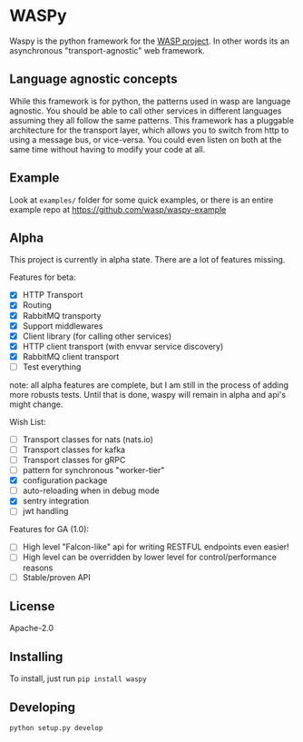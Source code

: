 # WASPy

Waspy is the python framework for the [WASP project](https://github.com/wasp/wasp). 
    In other words its an asynchronous "transport-agnostic" web framework.

## Language agnostic concepts
While this framework is for python, the patterns used in wasp are language
agnostic. You should be able to call other services in different languages
assuming they all follow the same patterns. This framework has a pluggable
architecture for the transport layer, which allows you to switch from
http to using a message bus, or vice-versa. You could even listen on both
at the same time without having to modify your code at all.

## Example
Look at `examples/` folder for some quick examples, or there is an entire example repo at https://github.com/wasp/waspy-example

## Alpha
This project is currently in alpha state. 
There are a lot of features missing.

Features for beta:
- [x] HTTP Transport
- [x] Routing
- [x] RabbitMQ transporty
- [x] Support middlewares
- [x] Client library (for calling other services)
- [x] HTTP client transport (with envvar service discovery)
- [x] RabbitMQ client transport
- [ ] Test everything

note: all alpha features are complete, but I am still in the process of adding more robusts tests. Until that is done, waspy will remain in alpha and api's might change.
 
Wish List:
- [ ] Transport classes for nats (nats.io)
- [ ] Transport classes for kafka
- [ ] Transport classes for gRPC 
- [ ] pattern for synchronous "worker-tier"
- [x] configuration package
- [ ] auto-reloading when in debug mode
- [x] sentry integration
- [ ] jwt handling

Features for GA (1.0):
- [ ] High level "Falcon-like" api for writing RESTFUL endpoints even easier!
- [ ] High level can be overridden by lower level for control/performance reasons
- [ ] Stable/proven API

## License
Apache-2.0

## Installing
To install, just run `pip install waspy`

## Developing
`python setup.py develop`
